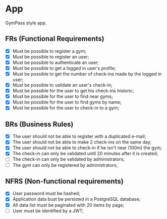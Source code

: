 # App

GymPass style app.

## FRs (Functional Requirements)

- [X] Must be possible to register a gym;
- [X] Must be possible to register an user;
- [X] Must be possible to authenticate an user;
- [X] Must be possible to get a logged in user's profile;
- [X] Must be possible to get the number of check-ins made by the logged in user;
- [X] Must be possible to validate an user's check-in;
- [X] Must be possible for the user to get his check-ins historic;
- [X] Must be possible for the user to find near gyms;
- [X] Must be possible for the user to find gyms by name;
- [X] Must be possible for the user to check-in to a gym;

## BRs (Business Rules)

- [X] The user should not be able to register with a duplicated e-mail;
- [X] The user should not be able to make 2 check-ins on the same day;
- [X] The user should not be able to check-in if he isn't near (100m) the gym;
- [X] The check-in can only be validated until 20 minutes after it is created;
- [ ] The check-in can only be validated by administrators;
- [ ] The gym can only be registered by administrators;

## NFRS (Non-functional requirements)

- [X] User password must be hashed;
- [X] Application data bust be persisted in a PostgreSQL database;
- [X] All data list must be paginated with 20 items by page;
- [ ] User must be identified by a JWT;
